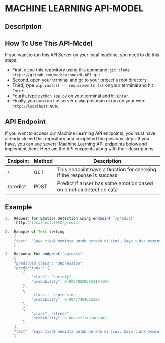 # MACHINE LEARNING API-MODEL

## Description

## How To Use This API-Model
If you want to run this API Server on your local machine, you need to do this steps:
- First, clone this repository using this command: `git clone https://github.com/meditazone/ML-API.git`.
- Second, open your terminal and go to your project's root directory.
- Third, type `pip install -r requirements.txt` on your terminal and hit `Enter`.
- Fourth, type `python app.py` on your terminal and hit `Enter`.
- Finally, you can run the server using postman or run on your web: `http://localhost:8080`

## API Endpoint
If you want to access our Machine Learning API endpoints, you must have already cloned this repository and completed the previous steps. If you have, you can see several Machine Learning API endpoints below and implement them. Here are the API endpoints along with their descriptions:

| Endpoint | Method | Description |
| ----- | ----- | ----- |
| / | GET | This endpoint have a function for checking if the response is success |
| /predict  | POST   | Predict if a user has some emotion based on emotion detection data |

## Example 
```js
1.  Request for Emotion Detection using endpoint `/predict`
     http://localhost:8080/predict

2.  Example of Text testing
    {
    "text": "Saya tidak meminta untuk berada di sini. Saya tidak meminta untuk dilahirkan. Saya tidak datang ke dalam hidup ini dengan sukarela. Setidaknya seperti itulah rasanya. Saya diberitahu untuk menyesuaikan diri dengan masyarakat yang tidak memiliki tempat bagi saya, juga tidak menginginkan saya. Mengapa saya harus mendapatkan pekerjaan dan membayar pajak dan tagihan bodoh? Saya tidak mendaftar untuk ini."
    }

3.  Response for endpoint `/predict`
    {
    "predicted_class": "depression",
    "predictions": [
        {
            "class": "anxiety",
            "probability": 0.007700295653194189
        },
        {
            "class": "depression",
            "probability": 0.90477454662323
        },
        {
            "class": "stress",
            "probability": 0.08752521127462387
        }
    ],
    "text": "Saya tidak meminta untuk berada di sini. Saya tidak meminta untuk dilahirkan. Saya tidak datang ke dalam hidup ini dengan sukarela. Setidaknya seperti itulah rasanya. Saya diberitahu untuk menyesuaikan diri dengan masyarakat yang tidak memiliki tempat bagi saya, juga tidak menginginkan saya. Mengapa saya harus mendapatkan pekerjaan dan membayar pajak dan tagihan bodoh? Saya tidak mendaftar untuk ini. "
    }
    
```